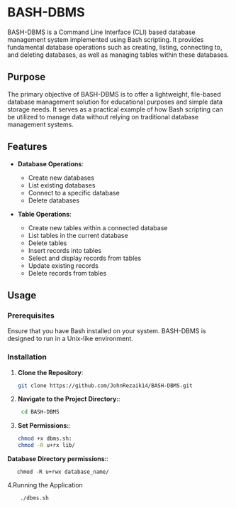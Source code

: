 # BASH-DBMS

BASH-DBMS is a Command Line Interface (CLI) based database management system implemented using Bash scripting. It provides fundamental database operations such as creating, listing, connecting to, and deleting databases, as well as managing tables within these databases.

## Purpose

The primary objective of BASH-DBMS is to offer a lightweight, file-based database management solution for educational purposes and simple data storage needs. It serves as a practical example of how Bash scripting can be utilized to manage data without relying on traditional database management systems.

## Features

- **Database Operations**:
  - Create new databases
  - List existing databases
  - Connect to a specific database
  - Delete databases

- **Table Operations**:
  - Create new tables within a connected database
  - List tables in the current database
  - Delete tables
  - Insert records into tables
  - Select and display records from tables
  - Update existing records
  - Delete records from tables

## Usage

### Prerequisites

Ensure that you have Bash installed on your system. BASH-DBMS is designed to run in a Unix-like environment.

### Installation

1. **Clone the Repository**:

   ```bash
   git clone https://github.com/JohnRezaik14/BASH-DBMS.git
   
2. **Navigate to the Project Directory:**:

   ```bash
    cd BASH-DBMS
   
3. **Set Permissions:**:

     ```bash
     chmod +x dbms.sh:
     chmod -R u+rx lib/

**Database Directory permissions:**:
 
       chmod -R u+rwx database_name/
 
4.Running the Application
  ```bash
      ./dbms.sh


  
